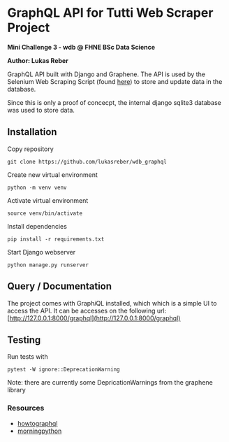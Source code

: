 # GraphQL API for Tutti Web Scraper Project

**Mini Challenge 3 - wdb @ FHNE BSc Data Science**

**Author: Lukas Reber**

GraphQL API built with Django and Graphene. The API is used by the Selenium Web Scraping Script (found [here](https://github.com/lukasreber/wdb_scraper)) to store and update data in the database.

Since this is only a proof of concecpt, the internal django sqlite3 database was used to store data.

## Installation

Copy repository

    git clone https://github.com/lukasreber/wdb_graphql

Create new virtual environment

    python -m venv venv

Activate virtual environment

    source venv/bin/activate

Install dependencies

    pip install -r requirements.txt

Start Django webserver

    python manage.py runserver

## Query / Documentation

The project comes with Graph*i*QL installed, which which is a simple UI to access the API. It can be accesses on the following url: [http://127.0.0.1:8000/graphql](http://127.0.0.1:8000/graphql)

## Testing

Run tests with

    pytest -W ignore::DeprecationWarning

Note: there are currently some DepricationWarnings from the graphene library

### Resources

* [howtographql](https://www.howtographql.com/basics/0-introduction/)
* [morningpython](https://morningpython.com/2019/12/23/unit-testing-graphene-django-api-with-pytest/)
